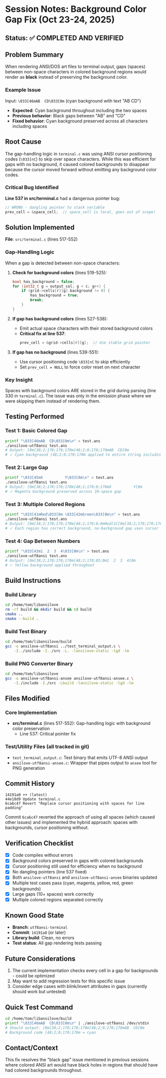 # Session Notes: Background Color Gap Fix (Oct 23-24, 2025)

## Status: ✅ COMPLETED AND VERIFIED

## Problem Summary
When rendering ANSI/DOS art files to terminal output, gaps (spaces) between non-space characters in colored background regions would render as **black** instead of preserving the background color.

### Example Issue
Input: `\033[46mAB  CD\033[0m` (cyan background with text "AB  CD")
- **Expected**: Cyan background throughout including the two spaces
- **Previous behavior**: Black gaps between "AB" and "CD"
- **Fixed behavior**: Cyan background preserved across all characters including spaces

## Root Cause
The gap-handling logic in `terminal.c` was using ANSI cursor positioning codes (`\033[nC`) to skip over space characters. While this was efficient for gaps with no background, it caused colored backgrounds to disappear because the cursor moved forward without emitting any background color codes.

### Critical Bug Identified
**Line 537 in src/terminal.c** had a dangerous pointer bug:
```c
// WRONG - dangling pointer to stack variable
prev_cell = &space_cell;  // space_cell is local, goes out of scope!
```

## Solution Implemented
**File**: `src/terminal.c` (lines 517-552)

### Gap-Handling Logic
When a gap is detected between non-space characters:

1. **Check for background colors** (lines 519-525):
   ```c
   bool has_background = false;
   for (int32_t g = output_col; g < c; g++) {
       if (grid->cells[r][g].background != 0) {
           has_background = true;
           break;
       }
   }
   ```

2. **If gap has background colors** (lines 527-538):
   - Emit actual space characters with their stored background colors
   - **Critical fix at line 537**:
     ```c
     prev_cell = &grid->cells[r][g];  // Use stable grid pointer
     ```
   
3. **If gap has no background** (lines 539-551):
   - Use cursor positioning code `\033[nC` to skip efficiently
   - Set `prev_cell = NULL` to force color reset on next character

### Key Insight
Spaces with background colors ARE stored in the grid during parsing (line 330 in `terminal.c`). The issue was only in the emission phase where we were skipping them instead of rendering them.

## Testing Performed

### Test 1: Basic Colored Gap
```bash
printf "\033[46mAB  CD\033[0m\n" > test.ans
./ansilove-utf8ansi test.ans
# Output: [0m[38;2;170;170;170m[48;2;0;170;170mAB  CD[0m
# ✓ Cyan background [48;2;0;170;170m applied to entire string including spaces
```

### Test 2: Large Gap
```bash
printf "\033[45mX          Y\033[0m\n" > test.ans
./ansilove-utf8ansi test.ans
# Output: [0m[38;2;170;170;170m[48;2;170;0;170mX          Y[0m
# ✓ Magenta background preserved across 10-space gap
```

### Test 3: Multiple Colored Regions
```bash
printf "\033[41mRed\033[0m \033[42mGreen\033[0m\n" > test.ans
./ansilove-utf8ansi test.ans
# Output: [0m[38;2;170;170;170m[48;2;170;0;0mRed[1C[0m[38;2;170;170;170m[48;2;0;170;0mGreen[0m
# ✓ Each region has correct background, no-background gap uses cursor positioning [1C
```

### Test 4: Gap Between Numbers
```bash
printf "\033[43m1  2  3  4\033[0m\n" > test.ans
./ansilove-utf8ansi test.ans
# Output: [0m[38;2;170;170;170m[48;2;170;85;0m1  2  3  4[0m
# ✓ Yellow background applied throughout
```

## Build Instructions

### Build Library
```bash
cd /home/tom/libansilove
rm -rf build && mkdir build && cd build
cmake ..
cmake --build .
```

### Build Test Binary
```bash
cd /home/tom/libansilove/build
gcc -o ansilove-utf8ansi ../test_terminal_output.c \
    -I../include -I../src -L. -lansilove-static -lgd -lm
```

### Build PNG Converter Binary
```bash
cd /home/tom/libansilove
gcc -o ansilove-utf8ansi-ansee ansilove-utf8ansi-ansee.c \
    -I./include -I./src -Lbuild -lansilove-static -lgd -lm
```

## Files Modified

### Core Implementation
- **src/terminal.c** (lines 517-552): Gap-handling logic with background color preservation
  - Line 537: Critical pointer fix

### Test/Utility Files (all tracked in git)
- `test_terminal_output.c`: Test binary that emits UTF-8 ANSI output
- `ansilove-utf8ansi-ansee.c`: Wrapper that pipes output to `ansee` tool for PNG generation

## Commit History
```
14191a0 ++ (latest)
44e18d9 Update terminal.c
6ca6c47 Revert "Replace cursor positioning with spaces for line padding"
```

Commit `6ca6c47` reverted the approach of using all spaces (which caused other issues) and implemented the hybrid approach: spaces with backgrounds, cursor positioning without.

## Verification Checklist
- [x] Code compiles without errors
- [x] Background colors preserved in gaps with colored backgrounds
- [x] Cursor positioning still used for efficiency when no background
- [x] No dangling pointers (line 537 fixed)
- [x] Both `ansilove-utf8ansi` and `ansilove-utf8ansi-ansee` binaries updated
- [x] Multiple test cases pass (cyan, magenta, yellow, red, green backgrounds)
- [x] Large gaps (10+ spaces) work correctly
- [x] Multiple colored regions separated correctly

## Known Good State
- **Branch**: `utf8ansi-terminal`
- **Commit**: `14191a0` (or later)
- **Library build**: Clean, no errors
- **Test status**: All gap rendering tests passing

## Future Considerations
1. The current implementation checks every cell in a gap for backgrounds - could be optimized
2. May want to add regression tests for this specific issue
3. Consider edge cases with blink/invert attributes in gaps (currently should work but untested)

## Quick Test Command
```bash
cd /home/tom/libansilove/build
printf "\033[46mAB  CD\033[0m\n" | ./ansilove-utf8ansi /dev/stdin
# Should output: [0m[38;2;170;170;170m[48;2;0;170;170mAB  CD[0m
# Background code [48;2;0;170;170m = cyan
```

## Contact/Context
This fix resolves the "black gap" issue mentioned in previous sessions where colored ANSI art would have black holes in regions that should have had colored backgrounds throughout.
